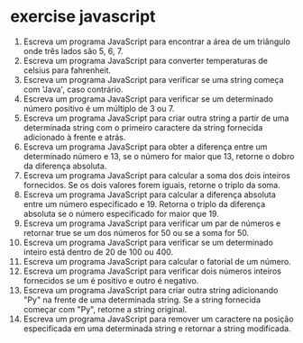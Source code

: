 # exercise javascript
1. Escreva um programa JavaScript para encontrar a área de um triângulo onde três lados são 5, 6, 7.
2. Escreva um programa JavaScript para converter temperaturas de  celsius para fahrenheit.
3. Escreva um programa JavaScript para verificar se uma string começa com 'Java', caso contrário.
4. Escreva um programa JavaScript para verificar se um determinado número positivo é um múltiplo de 3 ou 7.
5. Escreva um programa JavaScript para criar outra string a partir de uma determinada string com o primeiro caractere da string fornecida adicionado à frente e atrás.
6. Escreva um programa JavaScript para obter a diferença entre um determinado número e 13, se o número for maior que 13, retorne o dobro da diferença absoluta.
7. Escreva um programa JavaScript para calcular a soma dos dois inteiros fornecidos. Se os dois valores forem iguais, retorne o triplo da soma.
8. Escreva um programa JavaScript para calcular a diferença absoluta entre um número especificado e 19. Retorna o triplo da diferença absoluta se o número especificado for maior que 19.
9. Escreva um programa JavaScript para verificar um par de números e retornar true se um dos números for 50 ou se a soma for 50.
10. Escreva um programa JavaScript para verificar se um determinado inteiro está dentro de 20 de 100 ou 400.
11. Escreva um programa JavaScript para calcular o fatorial de um número.
11. Escreva um programa JavaScript para verificar dois números inteiros fornecidos se um é positivo e outro é negativo.
12. Escreva um programa JavaScript para criar outra string adicionando "Py" na frente de uma determinada string. Se a string fornecida começar com "Py", retorne a string original.
13. Escreva um programa JavaScript para remover um caractere na posição especificada em uma determinada string e retornar a string modificada.
